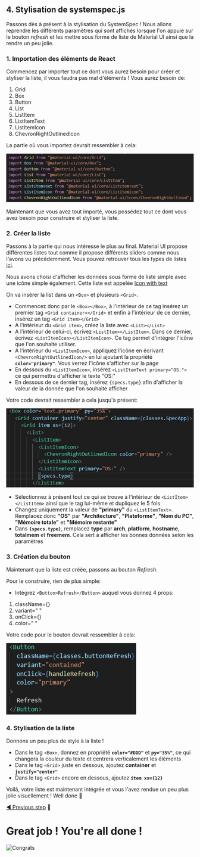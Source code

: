## 4. Stylisation de systemspec.js <a name="systemspec"></a>

Passons dès à présent à la stylisation du SystemSpec !
Nous allons reprendre les différents paramètres qui sont affichés lorsque l'on appuie sur le bouton _refresh_ et les mettre sous forme de liste de Material UI ainsi que la rendre un peu jolie.

### 1. Importation des éléments de React

Commencez par importer tout ce dont vous aurez besoin pour créer et styliser la liste, il vous faudra pas mal d'éléments !
Vous aurez besoin de:

1. Grid
2. Box
3. Button
4. List
5. ListItem
6. ListItemText
7. ListItemIcon
8. ChevronRightOutlinedIcon

La partie où vous importez devrait ressembler à cela:

![Import Specs](src/assets/import_specs.jpg)

Maintenant que vous avez tout importé, vous possédez tout ce dont vous avez besoin pour construire et styliser la liste.

### 2. Créer la liste

Passons à la partie qui nous intéresse le plus au final. Material UI propose différentes listes tout comme il propose différents sliders comme nous l'avons vu précédemment. Vous pouvez retrouver tous les types de listes [ici](https://material-ui.com/components/lists/).

Nous avons choisi d'afficher les données sous forme de liste simple avec une icône simple également. Cette liste est appelée [Icon with text](https://material-ui.com/components/lists/#interactive)

On va insérer la list dans un `<Box>` et plusieurs `<Grid>`.

- Commencez donc par le `<Box></Box>`, à l'intérieur de ce tag insérez un premier tag `<Grid container></Grid>` et enfin à l'intérieur de ce dernier, insérez un tag `<Grid item></Grid>`
- A l'intérieur du `<Grid item>`, créez la liste avec `<List></List>`
- A l'intérieur de celui-ci, écrivez `<ListItem></ListItem>`. Dans ce dernier, écrivez `<ListItemIcon></ListItemIcon>`. Ce tag permet d'intégrer l'icône que l'on souhaite utiliser.
- A l'intérieur du `<ListItemIcon>`, appliquez l'icône en écrivant `<ChevronRightOutlinedIcon/>` en lui ajoutant la propriété **`color="primary"`**. Vous verrez l'icône s'afficher sur la page
- En dessous du `<ListItemIcon>`, insérez `<ListItemText primary="OS:">` ce qui permettra d'afficher le texte "OS:"
- En dessous de ce dernier tag, insérez `{specs.type}` afin d'afficher la valeur de la donnée que l'on souhaite afficher

Votre code devrait ressembler à cela jusqu'à présent:

![Spec](src/assets/code_list.jpg)

- Sélectionnez à présent tout ce qui se trouve à l'intérieur de `<ListItem></ListItem>` ainsi que le tag lui-même et dupliquez le 5 fois
- Changez uniquement la valeur de **"primary"** du `<ListItemText>`. Remplacez donc **"OS"** par **"Architecture"**, **"Plateforme"**, **"Nom du PC"**, **"Mémoire totale"** et **"Mémoire restante"**
- Dans **`{specs.type}`**, remplacez **type** par **arch**, **platform**, **hostname**, **totalmem** et **freemem**. Cela sert à afficher les bonnes données selon les paramètres

### 3. Création du bouton

Maintenant que la liste est créée, passons au bouton _Refresh_.

Pour le construire, rien de plus simple:

- Intégrez `<Button>Refresh</Button>` auquel vous donnez 4 props:

1. className={}
2. variant=" "
3. onClick={}
4. color=" "

Votre code pour le bouton devrait ressembler à cela:

![Button Spec](src/assets/code_button_spec.jpg)

### 4. Stylisation de la liste

Donnons un peu plus de style à la liste !

- Dans le tag `<Box>`, donnez en propriété **`color="#DDD"`** et **`py="35%"`**, ce qui changera la couleur du texte et centrera verticalement les éléments
- Dans le tag `<Grid>` juste en dessous, ajoutez **container** et **`justify="center"`**
- Dans le tag `<Grid>` encore en dessous, ajoutez **`item xs={12}`**

Voilà, votre liste est maintenant intégrée et vous l'avez rendue un peu plus jolie visuellement ! Well done 👏

[◀ Previous step](slider.md) 🤨

# Great job ! You're all done !

![Congrats](src/assets/congrats.gif)
